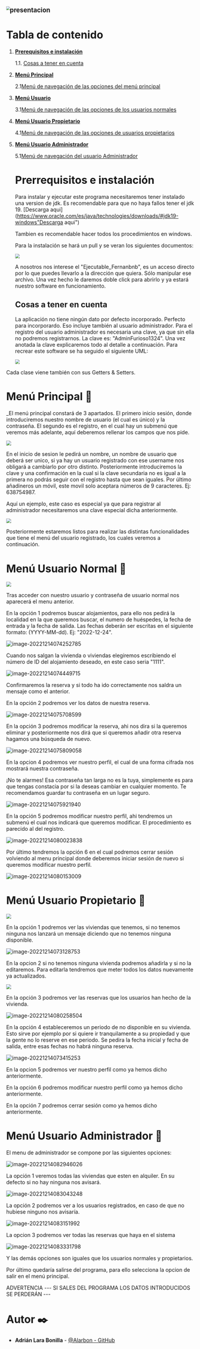 

# <img src="https://cdn.discordapp.com/attachments/1052443807112773724/1052443996825333780/logotipo.png" alt="presentacion" style="zoom:60%;" />



# Tabla de contenido

1. [**Prerequisitos e instalación**](#id1)

   1.1. [Cosas a tener en cuenta](#id1.1)

2. [**Menú Principal**](#id2)

   2.1[Menú de navegación de las opciones del menú principal](#id2.1)

3. [**Menú Usuario**](#id4)

   3.1[Menú de navegación de las opciones de los usuarios normales](#id3.1)

4. [**Menú Usuario Propietario**](#id4)

   4.1[Menú de navegación de las opciones de usuarios propietarios](#id4.1)

5. [**Menú  Usuario Administrador**](#id5)

   5.1[Menú de navegación del usuario Administrador](#id5.1)

   

   # Prerrequisitos e instalación 

   <div id='id1' />

   Para instalar y ejecutar este programa necesitaremos tener instalado una version de jdk. Es recomendable para que no haya fallos tener el jdk 19.   [Descarga aqui](https://www.oracle.com/es/java/technologies/downloads/#jdk19-windows"Descarga aqui")

   Tambien es recomendable hacer todos los procedimientos en windows.

   Para la instalación se hará un pull y se veran los siguientes documentos:

   <img src="https://cdn.discordapp.com/attachments/1052443807112773724/1052447449219866634/image.png" style="zoom:75%;" />

   A nosotros nos interese el "Ejecutable_Fernanbnb", es un acceso directo por lo que puedes llevarlo a la dirección que quiera. Sólo manipular ese archivo. Una vez hecho le daremos doble click para abrirlo y ya estará nuestro software en funcionamiento.

   ## Cosas a tener en cuenta

   La aplicación no tiene ningún dato por defecto incorporado. Perfecto para incorporardo. Eso incluye también al usuario administrador. Para el registro del usuario administrador es necesaria una clave, ya que sin ella no podremos registrarnos. La clave es: "AdminFurioso1324". Una vez anotada la clave explicaremos todo al detalle a continuación.  Para recrear este software se ha seguido el siguiente UML:

   <img src="https://cdn.discordapp.com/attachments/1052443807112773724/1052458455358767114/FernanBB.drawio.png" style="zoom:75%;" />

   

   

Cada clase viene también con sus Getters & Setters.



# Menú Principal 📖

<div id='id2' />

_El menú principal constará de 3 apartados. El primero inicio sesión, donde introduciremos nuestro nombre de usuario (el cual es único) y la contraseña. El segundo es el registro, en el cual hay un submenú que veremos más adelante, aquí deberemos rellenar los campos que nos pide.

<img src="https://cdn.discordapp.com/attachments/1052443807112773724/1052459988532088892/image.png" style="zoom:80%;" />

En el inicio de sesion le pedirá un nombre, un nombre de usuario que deberá ser unico, si ya hay un usuario registrado con ese username nos obligará a cambiarlo por otro distinto. Posteriormente introduciremos la clave y una confirmación en la cual si la clave secundaria no es igual a la primera no podrás seguir con el registro hasta que sean iguales. Por último añadineros un móvil, este movil solo aceptara números de 9 caracteres. Ej: 638754987.

Aquí un ejemplo, este caso es especial ya que para registrar al administrador necesitaremos una clave especial dicha anteriormente.

<img src="https://cdn.discordapp.com/attachments/1052443807112773724/1052460866664136735/image.png" style="zoom:80%;" />



Posteriormente estaremos listos para realizar las distintas funcionalidades que tiene el menú del usuario registrado, los cuales veremos a continuación.



# Menú Usuario Normal 📖

<div id='id3' />

<img src="https://cdn.discordapp.com/attachments/1052443807112773724/1052468976157995048/image.png" style="zoom:80%;" />

Tras acceder con nuestro usuario y contraseña de usuario normal nos aparecerá el menu anterior.

En la opción 1 podremos buscar alojamientos, para ello nos pedirá la localidad en la que queremos buscar, el numero de huéspedes, la fecha de entrada y la fecha de salida. Las fechas deberán ser escritas en el siguiente formato: (YYYY-MM-dd). Ej: "2022-12-24".

![image-20221214074252785](C:\Users\Adrian\AppData\Roaming\Typora\typora-user-images\image-20221214074252785.png)

Cuando nos salgan la vivienda o viviendas elegiremos escribiendo el número de ID del alojamiento deseado, en este caso seria "1111".

![image-20221214074449715](C:\Users\Adrian\AppData\Roaming\Typora\typora-user-images\image-20221214074449715.png)

Confirmaremos la reserva y si todo ha ido correctamente nos saldra un mensaje como el anterior.

En la opción 2 podremos ver los datos de nuestra reserva.

![image-20221214075708599](C:\Users\Adrian\AppData\Roaming\Typora\typora-user-images\image-20221214075708599.png)

En la opción 3 podremos modificar la reserva, ahi nos dira si la queremos eliminar y posteriormente nos dirá que si queremos añadir otra reserva hagamos una búsqueda de nuevo.

![image-20221214075809058](C:\Users\Adrian\AppData\Roaming\Typora\typora-user-images\image-20221214075809058.png)

En la opcion 4 podremos ver nuestro perfil, el cual de una forma cifrada nos mostrará nuestra contraseña. 

¡No te alarmes! Esa contraseña tan larga no es la tuya,  simplemente es para que tengas constacia por si la deseas cambiar en cualquier momento. Te recomendamos guardar tu contraseña en un lugar seguro.

![image-20221214075921940](C:\Users\Adrian\AppData\Roaming\Typora\typora-user-images\image-20221214075921940.png)

En la opción 5 podremos modificar nuestro perfil, ahi tendremos un submenú el cual nos indicará que queremos modificar. El procedimiento es parecido al del registro.

![image-20221214080023838](C:\Users\Adrian\AppData\Roaming\Typora\typora-user-images\image-20221214080023838.png)

Por último tendremos la opción 6 en el cual podremos cerrar sesión volviendo al menu principal donde deberemos iniciar sesión de nuevo si queremos modificar nuestro perfil.

![image-20221214080153009](C:\Users\Adrian\AppData\Roaming\Typora\typora-user-images\image-20221214080153009.png)



# Menú Usuario Propietario 📖

<div id='id4' />

<img src="https://cdn.discordapp.com/attachments/1052443807112773724/1052469575867977830/image.png" style="zoom:80%;" />

En la opción 1 podremos ver las viviendas que tenemos, si no tenemos ninguna nos lanzará un mensaje diciendo que no tenemos ninguna disponible.

![image-20221214073128753](C:\Users\Adrian\AppData\Roaming\Typora\typora-user-images\image-20221214073128753.png)

En la opcion 2 si no tenemos ninguna vivienda podremos añadirla y si no la editaremos. Para editarla tendremos que meter todos los datos nuevamente ya actualizados.

<img src="https://cdn.discordapp.com/attachments/1052443807112773724/1052472253717172254/image.png" style="zoom:80%;" />

En la opción 3 podremos ver las reservas que los usuarios han hecho de la vivienda.

![image-20221214080258504](C:\Users\Adrian\AppData\Roaming\Typora\typora-user-images\image-20221214080258504.png)

En la opción 4 estableceremos un periodo de no disponible en su vivienda. Esto sirve por ejemplo por si quiere ir tranquilamente a su propiedad y que la gente no lo reserve en ese periodo. Se pedira la fecha inicial y fecha de salida, entre esas fechas no habrá ninguna reserva.

![image-20221214073415253](C:\Users\Adrian\AppData\Roaming\Typora\typora-user-images\image-20221214073415253.png)

En la opcion 5 podremos ver nuestro perfil como ya hemos dicho anteriormente.

En la opción 6 podremos modificar nuestro perfil como ya hemos dicho anteriormente.

En la opción 7 podremos cerrar sesión como ya hemos dicho anteriormente.



# Menú  Usuario Administrador 📖

<div id='id5' />

El menu de administrador se compone por las siguientes opciones:

![image-20221214082946026](C:\Users\Adrian\AppData\Roaming\Typora\typora-user-images\image-20221214082946026.png)

La opción 1 veremos todas las viviendas que esten en alquiler. En su defecto si no hay ninguna nos avisará.

![image-20221214083043248](C:\Users\Adrian\AppData\Roaming\Typora\typora-user-images\image-20221214083043248.png)

La opción 2 podremos ver a los usuarios registrados, en caso de que no hubiese ninguno nos avisaría.

![image-20221214083151992](C:\Users\Adrian\AppData\Roaming\Typora\typora-user-images\image-20221214083151992.png)

La opcion 3 podremos ver todas las reservas que haya en el sistema

![image-20221214083331798](C:\Users\Adrian\AppData\Roaming\Typora\typora-user-images\image-20221214083331798.png)

Y las demás opciones son iguales que los usuarios normales y propietarios.



Por último quedaría salirse del programa, para ello selecciona la opcion de salir en el menú principal.

ADVERTENCIA --- SI SALES DEL PROGRAMA LOS DATOS INTRODUCIDOS SE PERDERÁN ---



# Autor ✒️

<div id='id7' />

* **Adrián Lara Bonilla** -  [@Alarbon - GitHub](https://github.com/Alarbon "@Alarbon - GitHub")

  
